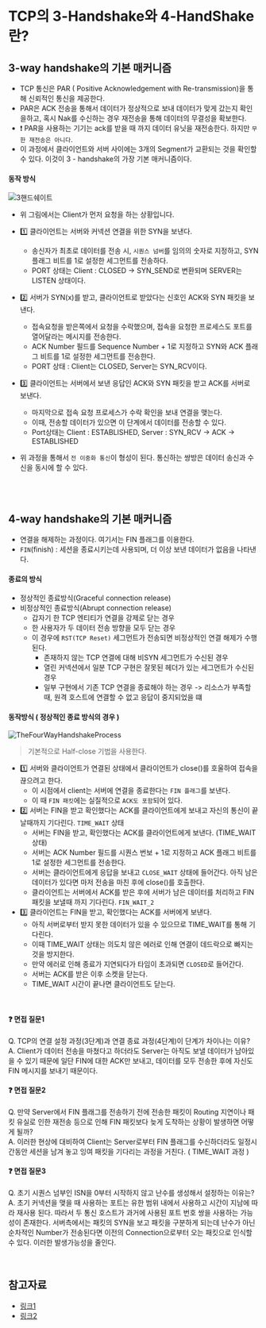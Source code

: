 # TCP의 3-Handshake와 4-HandShake란?

## 3-way handshake의 기본 매커니즘
- TCP 통신은 PAR ( Positive Acknowledgement with Re-transmission)을 통해 신뢰적인 통신을 제공한다.
- PAR은 ACK 전송을 통해서 데이터가 정상적으로 보내 데이터가 맞게 갔는지 확인을하고, 혹시 Nak를 수신하는 경우 재전송을 통해 데이터의 무결성을 확보한다.
- :exclamation: PAR을 사용하는 기기는 ack를 받을 때 까지 데이터 유닛을 재전송한다. 하지만 `무한 재전송은 아니다`.
- 이 과정에서 클라이언트와 서버 사이에는 3개의 Segment가 교환되는 것을 확인할 수 있다. 이것이 3 - handshake의 가장 기본 매커니즘이다.

#### 동작 방식
![3핸드쉐이트](https://user-images.githubusercontent.com/91730236/198835324-5f4f1932-8bad-4948-9be0-3163a0eb344b.jpeg)
- 위 그림에서는 Client가 먼저 요청을 하는 상황입니다.
- 1️⃣ 클라이언트는 서버와 커넥션 연결을 위한 SYN을 보낸다.
  - 송신자가 최초로 데이터를 전송 시, `시퀀스 넘버`를 임의의 숫자로 지정하고, SYN 플래그 비트를 1로 설정한 세그먼트를 전송하다.
  - PORT 상태는 Client : CLOSED -> SYN_SEND로 변환되며 SERVER는 LISTEN 상태이다.
- 2️⃣ 서버가 SYN(x)를 받고, 클라이언트로 받았다는 신호인 ACK와 SYN 패킷을 보낸다.
  - 접속요청을 받은쪽에서 요청을 수락했으며, 접속을 요청한 프로세스도 포트를 열어달라는 메시지를 전송한다.
  - ACK Number 필드를 Sequence Number + 1로 지정하고 SYN와 ACK 플래그 비트를 1로 설정한 세그먼트를 전송한다.
  - PORT 상태 : Client는 CLOSED, Server는 SYN_RCV이다.
- 3️⃣ 클라이언트는 서버에서 보낸 응답인 ACK와 SYN 패킷을 받고 ACK를 서버로 보낸다.
  - 마지막으로 접속 요청 프로세스가 수락 확인을 보내 연결을 맺는다.
  - 이때, 전송할 데이터가 있으면 이 단계에서 데이터를 전송할 수 있다.
  - Port상태는 Client : ESTABLISHED, Server : SYN_RCV -> ACK -> ESTABLISHED

- 위 과정을 통해서 `전 이중화 통신`이 형성이 된다. 통신하는 쌍방은 데이터 송신과 수신을 동시에 할 수 있다.


<br/>
<br/>


## 4-way handshake의 기본 매커니즘
- 연결을 해제하는 과정이다. 여기서는 FIN 플래그를 이용한다.
- `FIN`(finish) : 세션을 종료시키는데 사용되며, 더 이상 보낸 데이터가 없음을 나타낸다.

#### 종료의 방식
- 정상적인 종료방식(Graceful connection release)
- 비정상적인 종료방식(Abrupt connection release)
  - 갑자기 한 TCP 엔티티가 연결을 강제로 닫는 경우
  - 한 사용자가 두 데이터 전송 방향을 모두 닫는 경우
  - 이 경우에 `RST(TCP Reset)` 세그먼트가 전송되면 비정상적인 연결 해제가 수행된다.
    - 존재하지 않는 TCP 연결에 대해 비SYN 세그먼트가 수신된 경우
    - 열린 커넥션에서 일분 TCP 구현은 잘못된 헤더가 있는 세그먼트가 수신된 경우
    - 일부 구현에서 기존 TCP 연결을 종료해야 하는 경우 -> 리소스가 부족할 때, 원격 호스트에  연결할 수 없고 응답이 중지되었을 떄

#### 동작방식 ( 정상적인 종료 방식의 경우 )
![TheFourWayHandshakeProcess](https://user-images.githubusercontent.com/91730236/198836095-5f28d2a5-3ad3-487e-a9ab-43f9c82550e5.jpeg)

> 기본적으로 Half-close 기법을 사용한다.

- 1️⃣ 서버와 클라이언트가 연결된 상태에서 클라이언트가 close()를 호울하여 접속을 끊으려고 한다.
  - 이 시점에서 client는 서버에  연결을 종료한다는 `FIN 플래그`를 보낸다.
  - 이 때 `FIN 패킷`에는 실질적으로 `ACK도 포함`되어 있다.
- 2️⃣ 서버는 FIN을 받고 확인했다는 ACK를 클라이언트에게 보내고 자신의 통신이 끝날때까지 기다린다. `TIME_WAIT` 상태
  - 서버는 FIN을 받고, 확인했다는 ACK를 클라이언트에게 보낸다. (TIME_WAIT 상태)
  - 서버는 ACK Number 필드를 시퀀스 번보 + 1로 지정하고 ACK 플래그 비트를 1로 설정한 세그먼트를 전송한다.
  - 서버는 클라이언트에게 응답을 보내고 `CLOSE_WAIT` 상태에 들어간다. 아직 남은 데이터가 있다면 마저 전송을 마친 후에 close()를 호출한다.
  - 클라이언트는 서버에서 ACK를 받은 후에 서버가 남은 데이터를 처리하고 FIN 패킷을 보낼때 까지 기다린다. `FIN_WAIT_2`
- 3️⃣ 클라이언트는 FIN을 받고, 확인했다는 ACK를 서버에게 보낸다.
  - 아직 서버로부터 받지 못한 데이터가 있을 수 있으므로 TIME_WAIT를 통해 기다린다.
  - 이때 TIME_WAIT 상태는 의도치 않은 에러로 인해 연결이 데드락으로 빠지는 것을 방지한다.
  - 만약 에러로 인해 종료가 지연되다가 타임이 초과되면 `CLOSED`로 들어간다.
  - 서버는 ACK를 받은 이후 소켓을 닫는다.
  - TIME_WAIT 시간이 끝나면 클라이언트도 닫는다.


<br/>

#### ❓ 면접 질문1  
Q. TCP의 연결 설정 과정(3단계)과 연결 종료 과정(4단계)이 단계가 차이나는 이유?  
A. Client가 데이터 전송을 마쳤다고 하더라도 Server는 아직도 보낼 데이터가 남아있을 수 있기 때문에 일단 FIN에 대한 ACK만 보내고, 데이터를 모두 전송한 후에 자신도 FIN 메시지를 보내기 때문이다.  

#### ❓ 면접 질문2  
Q. 만약 Server에서 FIN 플래그를 전송하기 전에 전송한 패킷이 Routing 지연이나 패킷 유실로 인한 재전송 등으로 인해 FIN 패킷보다 늦게 도착하는 상황이 발생하면 어떻게 될까?  
A. 이러한 현상에 대비하여 Client는 Server로부터 FIN 플래그를 수신하더라도 일정시간동안 세션을 남겨 놓고 잉여 패킷을 기다리는 과정을 거친다. ( TIME_WAIT 과정 )  

#### ❓ 면접 질문3
Q. 초기 시퀀스 넘부인 ISN을 0부터 시작하지 않고 난수를 생성해서 설정하는 이유는?
A. 초기 커넥션을 맺을 때 사용하는 포트는 유한 범위 내에서 사용하고 시간이 지남에 따라 재사용 된다. 따라서 두 통신 호스트가 과거에 사용된 포트 번호 쌍을 사용하는 가능성이 존재한다. 서버측에서는 패킷의 SYN을 보고 패킷을 구분하게 되는데 난수가 아닌 순차적인 Number가 전송된다면 이전의 Connection으로부터 오는 패킷으로 인식할 수 있다. 이러한 발생가능성을 줄인다.




<br/>

## 참고자료
- [링크1](https://www.geeksforgeeks.org/why-tcp-connect-termination-need-4-way-handshake/)
- [링크2](https://velog.io/@averycode/%EB%84%A4%ED%8A%B8%EC%9B%8C%ED%81%AC-TCPUDP%EC%99%80-3-Way-Handshake4-Way-Handshake#%F0%9F%A5%9A-tcp%EC%99%80-udp)


